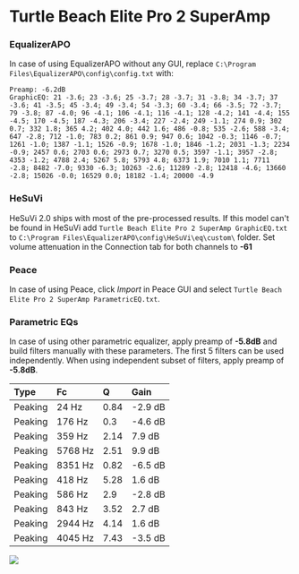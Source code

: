 # Turtle Beach Elite Pro 2 SuperAmp

### EqualizerAPO
In case of using EqualizerAPO without any GUI, replace `C:\Program Files\EqualizerAPO\config\config.txt`
with:
```
Preamp: -6.2dB
GraphicEQ: 21 -3.6; 23 -3.6; 25 -3.7; 28 -3.7; 31 -3.8; 34 -3.7; 37 -3.6; 41 -3.5; 45 -3.4; 49 -3.4; 54 -3.3; 60 -3.4; 66 -3.5; 72 -3.7; 79 -3.8; 87 -4.0; 96 -4.1; 106 -4.1; 116 -4.1; 128 -4.2; 141 -4.4; 155 -4.5; 170 -4.5; 187 -4.3; 206 -3.4; 227 -2.4; 249 -1.1; 274 0.9; 302 0.7; 332 1.8; 365 4.2; 402 4.0; 442 1.6; 486 -0.8; 535 -2.6; 588 -3.4; 647 -2.8; 712 -1.0; 783 0.2; 861 0.9; 947 0.6; 1042 -0.3; 1146 -0.7; 1261 -1.0; 1387 -1.1; 1526 -0.9; 1678 -1.0; 1846 -1.2; 2031 -1.3; 2234 -0.9; 2457 0.6; 2703 0.6; 2973 0.7; 3270 0.5; 3597 -1.1; 3957 -2.8; 4353 -1.2; 4788 2.4; 5267 5.8; 5793 4.8; 6373 1.9; 7010 1.1; 7711 -2.8; 8482 -7.0; 9330 -6.3; 10263 -2.6; 11289 -2.8; 12418 -4.6; 13660 -2.8; 15026 -0.0; 16529 0.0; 18182 -1.4; 20000 -4.9
```

### HeSuVi
HeSuVi 2.0 ships with most of the pre-processed results. If this model can't be found in HeSuVi add
`Turtle Beach Elite Pro 2 SuperAmp GraphicEQ.txt` to `C:\Program Files\EqualizerAPO\config\HeSuVi\eq\custom\` folder.
Set volume attenuation in the Connection tab for both channels to **-61**

### Peace
In case of using Peace, click *Import* in Peace GUI and select `Turtle Beach Elite Pro 2 SuperAmp ParametricEQ.txt`.

### Parametric EQs
In case of using other parametric equalizer, apply preamp of **-5.8dB** and build filters manually
with these parameters. The first 5 filters can be used independently.
When using independent subset of filters, apply preamp of **-5.8dB**.

| Type    | Fc      |    Q | Gain    |
|:--------|:--------|:-----|:--------|
| Peaking | 24 Hz   | 0.84 | -2.9 dB |
| Peaking | 176 Hz  | 0.3  | -4.6 dB |
| Peaking | 359 Hz  | 2.14 | 7.9 dB  |
| Peaking | 5768 Hz | 2.51 | 9.9 dB  |
| Peaking | 8351 Hz | 0.82 | -6.5 dB |
| Peaking | 418 Hz  | 5.28 | 1.6 dB  |
| Peaking | 586 Hz  | 2.9  | -2.8 dB |
| Peaking | 843 Hz  | 3.52 | 2.7 dB  |
| Peaking | 2944 Hz | 4.14 | 1.6 dB  |
| Peaking | 4045 Hz | 7.43 | -3.5 dB |

![](https://raw.githubusercontent.com/jaakkopasanen/AutoEq/master/results/rtings/avg/Turtle%20Beach%20Elite%20Pro%202%20SuperAmp/Turtle%20Beach%20Elite%20Pro%202%20SuperAmp.png)